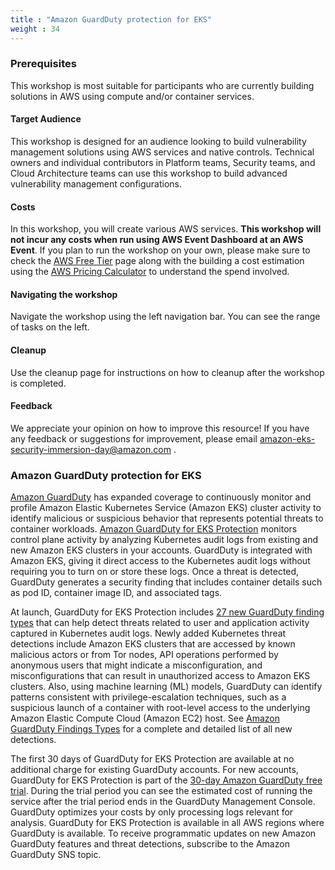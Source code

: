 ```yaml
---
title : "Amazon GuardDuty protection for EKS"
weight : 34
---
```




### Prerequisites

This workshop is most suitable for participants who are currently building solutions in AWS using compute and/or container services.

#### Target Audience

This workshop is designed for an audience looking to build vulnerability management solutions using AWS services and native controls. Technical owners and individual contributors in Platform teams, Security teams, and Cloud Architecture teams can use this workshop to build advanced vulnerability management configurations.


#### Costs

In this workshop, you will create various AWS services. **This workshop will not incur any costs when run using AWS Event Dashboard at an AWS Event**. If you plan to run the workshop on your own, please make sure to check the [AWS Free Tier](https://aws.amazon.com/free/) page along with the building a cost estimation using the [AWS Pricing Calculator](https://calculator.aws/#/) to understand the spend involved.

#### Navigating the workshop

Navigate the workshop using the left navigation bar. You can see the range of tasks on the left.


#### Cleanup

Use the cleanup page for instructions on how to cleanup after the workshop is completed.

#### Feedback

We appreciate your opinion on how to improve this resource! If you have any feedback or suggestions for improvement, please email [amazon-eks-security-immersion-day@amazon.com](mailto:amazon-eks-security-immersion-day@amazon.com)
.

### Amazon GuardDuty protection for EKS


[Amazon GuardDuty](https://aws.amazon.com/guardduty/) has expanded coverage to continuously monitor and profile Amazon Elastic Kubernetes Service (Amazon EKS) cluster activity to identify malicious or suspicious behavior that represents potential threats to container workloads. [Amazon GuardDuty for EKS Protection](https://docs.aws.amazon.com/guardduty/latest/ug/kubernetes-protection.html) monitors control plane activity by analyzing Kubernetes audit logs from existing and new Amazon EKS clusters in your accounts. GuardDuty is integrated with Amazon EKS, giving it direct access to the Kubernetes audit logs without requiring you to turn on or store these logs. Once a threat is detected, GuardDuty generates a security finding that includes container details such as pod ID, container image ID, and associated tags. 

At launch, GuardDuty for EKS Protection includes [27 new GuardDuty finding types](https://docs.aws.amazon.com/guardduty/latest/ug/guardduty_finding-types-kubernetes.html) that can help detect threats related to user and application activity captured in Kubernetes audit logs. Newly added Kubernetes threat detections include Amazon EKS clusters that are accessed by known malicious actors or from Tor nodes, API operations performed by anonymous users that might indicate a misconfiguration, and misconfigurations that can result in unauthorized access to Amazon EKS clusters. Also, using machine learning (ML) models, GuardDuty can identify patterns consistent with privilege-escalation techniques, such as a suspicious launch of a container with root-level access to the underlying Amazon Elastic Compute Cloud (Amazon EC2) host. See [Amazon GuardDuty Findings Types](https://docs.aws.amazon.com/guardduty/latest/ug/guardduty_findings) for a complete and detailed list of all new detections.

The first 30 days of GuardDuty for EKS Protection are available at no additional charge for existing GuardDuty accounts. For new accounts, GuardDuty for EKS Protection is part of the [30-day Amazon GuardDuty free trial](https://aws.amazon.com/guardduty/pricing/). During the trial period you can see the estimated cost of running the service after the trial period ends in the GuardDuty Management Console. GuardDuty optimizes your costs by only processing logs relevant for analysis. GuardDuty for EKS Protection is available in all AWS regions where GuardDuty is available. To receive programmatic updates on new Amazon GuardDuty features and threat detections, subscribe to the Amazon GuardDuty SNS topic.

